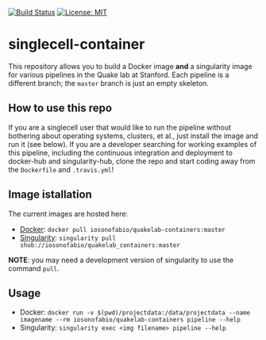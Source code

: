 [![Build Status](https://travis-ci.org/iosonofabio/quakelab_containers.svg?branch=master)](https://travis-ci.org/iosonofabio/quakelab_containers)
[![License: MIT](https://img.shields.io/badge/License-MIT-yellow.svg)](https://opensource.org/licenses/MIT)

# singlecell-container
This repository allows you to build a Docker image **and** a singularity image for various pipelines in the Quake lab at Stanford. Each pipeline is a different branch; the `master` branch is just an empty skeleton.

## How to use this repo
If you are a singlecell user that would like to run the pipeline without bothering about operating systems, clusters, et al., just install the image and run it (see below). If you are a developer searching for working examples of this pipeline, including the continuous integration and deployment to docker-hub and singularity-hub, clone the repo and start coding away from the `Dockerfile` and `.travis.yml`!

## Image istallation
The current images are hosted here:

 - [Docker](https://hub.docker.com/r/iosonofabio/singlecell-container/): `docker pull iosonofabio/quakelab-containers:master`
 - [Singularity](https://singularity-hub.org/collections/132/): `singularity pull shub://iosonofabio/quakelab_containers:master`

**NOTE**: you may need a development version of singularity to use the command `pull`.

## Usage

 - Docker: `docker run -v $(pwd)/projectdata:/data/projectdata --name imagename --rm iosonofabio/quakelab-containers pipeline --help`
 - Singularity: `singularity exec <img filename> pipeline --help`
